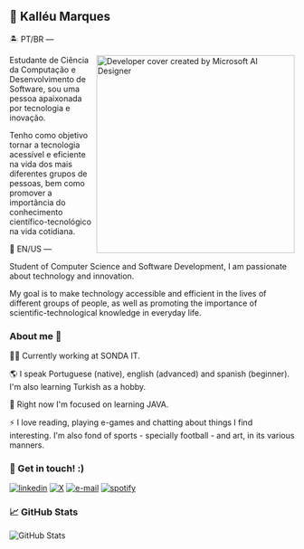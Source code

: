 
## 🚀 Kalléu Marques
🏝️ PT/BR — 

<img align="right" alt="Developer cover created by Microsoft AI Designer" height="350" src="https://i.ibb.co/jLj8C6w/cover.png">

Estudante de Ciência da Computação e Desenvolvimento de Software, sou uma pessoa apaixonada por tecnologia e inovação. 

Tenho como objetivo tornar a tecnologia acessível e eficiente na vida dos mais diferentes grupos de pessoas, bem como promover a importância do conhecimento científico-tecnológico na vida cotidiana.

🗽 EN/US — 

Student of Computer Science and Software Development, I am passionate about technology and innovation.

My goal is to make technology accessible and efficient in the lives of different groups of people, as well as promoting the importance of scientific-technological knowledge in everyday life.


### About me 🙌

👩‍💻 Currently working at SONDA IT.

🌎 I speak Portuguese (native), english (advanced) and spanish (beginner). I'm also learning Turkish as a hobby.

🧠 Right now I'm focused on learning JAVA.

⚡️ I love reading, playing e-games and chatting about things I find interesting. I'm also fond of sports - specially football - and art, in its various manners.


### 🔗 Get in touch! :)

[![linkedin](https://img.shields.io/badge/LinkedIn-0077B5?style=for-the-badge&logo=linkedin&logoColor=white)](https://www.linkedin.com/in/kallmarques)
[![X](https://img.shields.io/badge/X_"Twitter"-000?style=for-the-badge&logo=X)](https://x.com/kallvxz)
[![e-mail](https://img.shields.io/badge/Gmail-D14836?style=for-the-badge&logo=gmail&logoColor=white)](mailto:lleu.marques29@gmail.com)
[![spotify](https://img.shields.io/badge/Spotify-1ED760?&style=for-the-badge&logo=spotify&logoColor=white)](https://open.spotify.com/user/1lkvx3xlivs3wy15ecelore8k?si=c75b34be207d48ef)


### 📈 GitHub Stats
![GitHub Stats](https://github-readme-stats.vercel.app/api?username=kryptokall&theme=transparent&bg_color=000&border_color=fff&show_icons=true&icon_color=fff&theme=jolly&title_color=fff&text_color=fff&hide_title=true&hide=stars)
